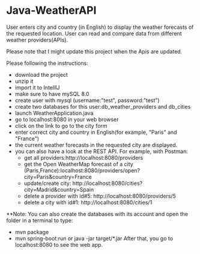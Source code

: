 # Java-WeatherAPI

User enters city and country (in English) to display the weather forecasts of the requested location. User can read and compare data from different weather providers(APIs).

Please note that I might update this project when the Apis are updated.

 Please following the instructions:
- download the project
- unzip it
- import it to IntellIJ
- make sure to have mySQL 8.0
- create user with mysql (username:"test", password:"test")
- create two databases for this user:db_weather_providers and db_cities
- launch WeatherApplication.java
- go to localhost:8080 in your web browser
- click on the link to go to the city form
- enter correct city and country in English(for example, "Paris" and "France")
- the current weather forecasts in the requested city are displayed.
- you can also have a look at the REST API. For example, with Postman:
  - get all providers:http://localhost:8080/providers
  - get the Open WeatherMap forecast of a city (Paris,France):localhost:8080/providers/open?city=Paris&country=France
  - update/create city: http://localhost:8080/cities?city=Madrid&country=Spain
  - delete a provider with id#5: http://localhost:8080/providers/5
  - delete a city with id#1: http://localhost:8080/cities/1

**Note: You can also create the databases with its account and open the folder in a terminal to type:
- mvn package
- mvn spring-boot:run or java -jar target/*.jar
After that, you go to localhost:8080 to see the web app.